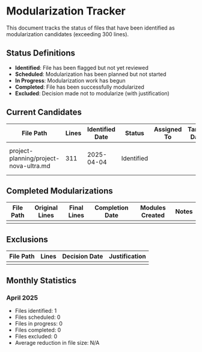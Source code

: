 # Modularization Tracker

This document tracks the status of files that have been identified as modularization candidates (exceeding 300 lines).

## Status Definitions

- **Identified**: File has been flagged but not yet reviewed
- **Scheduled**: Modularization has been planned but not started
- **In Progress**: Modularization work has begun
- **Completed**: File has been successfully modularized
- **Excluded**: Decision made not to modularize (with justification)

## Current Candidates

| File Path | Lines | Identified Date | Status | Assigned To | Target Date | Notes |
|-----------|-------|----------------|--------|-------------|-------------|-------|
| project-planning/project-nova-ultra.md | 311 | 2025-04-04 | Identified | | | Initial candidate from first changelog |

## Completed Modularizations

| File Path | Original Lines | Final Lines | Completion Date | Modules Created | Notes |
|-----------|---------------|------------|-----------------|-----------------|-------|
| | | | | | |

## Exclusions

| File Path | Lines | Decision Date | Justification |
|-----------|-------|--------------|---------------|
| | | | |

## Monthly Statistics

### April 2025

- Files identified: 1
- Files scheduled: 0
- Files in progress: 0
- Files completed: 0
- Files excluded: 0
- Average reduction in file size: N/A 